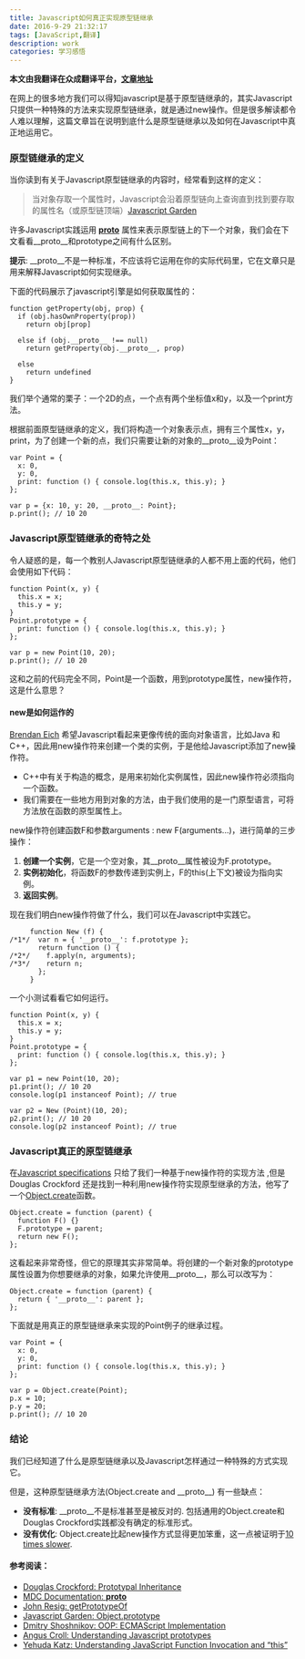 ```yaml
---
title: Javascript如何真正实现原型链继承
date: 2016-9-29 21:32:17
tags: [JavaScript,翻译]
description: work
categories: 学习感悟
---
```

**本文由我翻译在众成翻译平台，[文章地址](http://www.zcfy.cc/article/javascript-how-prototypal-inheritance-really-works-1337.html)**


在网上的很多地方我们可以得知javascript是基于原型链继承的，其实Javascript只提供一种特殊的方法来实现原型链继承，就是通过new操作。但是很多解读都令人难以理解，这篇文章旨在说明到底什么是原型链继承以及如何在Javascript中真正地运用它。
<!--more-->
### 原型链继承的定义
当你读到有关于Javascript原型链继承的内容时，经常看到这样的定义：
 
> 当对象存取一个属性时，Javascript会沿着原型链向上查询直到找到要存取的属性名（或原型链顶端）[Javascript Garden](http://bonsaiden.github.com/JavaScript-Garden/#object.prototype)

许多Javascript实践运用 [__proto__](https://developer.mozilla.org/en/JavaScript/Reference/Global_Objects/Object/proto) 属性来表示原型链上的下一个对象，我们会在下文看看\_\_proto__和prototype之间有什么区别。

**提示**: \_\_proto__不是一种标准，不应该将它运用在你的实际代码里，它在文章只是用来解释Javascript如何实现继承。

下面的代码展示了javascript引擎是如何获取属性的：

```
function getProperty(obj, prop) {
  if (obj.hasOwnProperty(prop))
    return obj[prop]

  else if (obj.__proto__ !== null)
    return getProperty(obj.__proto__, prop)

  else
    return undefined
}
```

我们举个通常的栗子：一个2D的点，一个点有两个坐标值x和y，以及一个print方法。

根据前面原型链继承的定义，我们将构造一个对象表示点，拥有三个属性x，y，print，为了创建一个新的点，我们只需要让新的对象的\_\_proto__设为Point：

```
var Point = {
  x: 0,
  y: 0,
  print: function () { console.log(this.x, this.y); }
};

var p = {x: 10, y: 20, __proto__: Point};
p.print(); // 10 20
```

### Javascript原型链继承的奇特之处

令人疑惑的是，每一个教别人Javascript原型链继承的人都不用上面的代码，他们会使用如下代码：

```
function Point(x, y) {
  this.x = x;
  this.y = y;
}
Point.prototype = {
  print: function () { console.log(this.x, this.y); }
};

var p = new Point(10, 20);
p.print(); // 10 20
```

这和之前的代码完全不同，Point是一个函数，用到prototype属性，new操作符，这是什么意思？

#### new是如何运作的
[Brendan Eich](http://brendaneich.com/) 希望Javascript看起来更像传统的面向对象语言，比如Java 和C++，因此用new操作符来创建一个类的实例，于是他给Javascript添加了new操作符。

*   C++中有关于构造的概念，是用来初始化实例属性，因此new操作符必须指向一个函数。
*   我们需要在一些地方用到对象的方法，由于我们使用的是一门原型语言，可将方法放在函数的原型属性上。

new操作符创建函数F和参数arguments : new F(arguments...)，进行简单的三步操作：

1.  **创建一个实例**，它是一个空对象，其\_\_proto\_\_属性被设为F.prototype。
2.  **实例初始化**，将函数F的参数传递到实例上，F的this(上下文)被设为指向实例。
3.  **返回实例**。

现在我们明白new操作符做了什么，我们可以在Javascript中实践它。

```
     function New (f) {
/*1*/  var n = { '__proto__': f.prototype };
       return function () {
/*2*/    f.apply(n, arguments);
/*3*/    return n;
       };
     }
```

一个小测试看看它如何运行。

```
function Point(x, y) {
  this.x = x;
  this.y = y;
}
Point.prototype = {
  print: function () { console.log(this.x, this.y); }
};

var p1 = new Point(10, 20);
p1.print(); // 10 20
console.log(p1 instanceof Point); // true

var p2 = New (Point)(10, 20);
p2.print(); // 10 20
console.log(p2 instanceof Point); // true
```

### Javascript真正的原型链继承

在[Javascript specifications](http://www.ecma-international.org/publications/files/ECMA-ST/ECMA-262.pdf) 只给了我们一种基于new操作符的实现方法 ,但是Douglas Crockford 还是找到一种利用new操作符实现原型继承的方法，他写了一个[Object.create](http://javascript.crockford.com/prototypal.html)函数。


```
Object.create = function (parent) {
  function F() {}
  F.prototype = parent;
  return new F();
};
```

这看起来非常奇怪，但它的原理其实非常简单。将创建的一个新对象的prototype属性设置为你想要继承的对象，如果允许使用\_\_proto\_\_，那么可以改写为：

```
Object.create = function (parent) {
  return { '__proto__': parent };
};
```

下面就是用真正的原型链继承来实现的Point例子的继承过程。
 
```
var Point = {
  x: 0,
  y: 0,
  print: function () { console.log(this.x, this.y); }
};

var p = Object.create(Point);
p.x = 10;
p.y = 20;
p.print(); // 10 20
```

### 结论

我们已经知道了什么是原型链继承以及Javascript怎样通过一种特殊的方式实现它。

但是，这种原型链继承方法(Object.create and \_\_proto\_\_) 有一些缺点：

*   **没有标准**: \_\_proto\_\_不是标准甚至是被反对的. 包括通用的Object.create和Douglas Crockford实践都没有确定的标准形式。
*   **没有优化**: Object.create比起new操作方式显得更加笨重，这一点被证明于[10 times slower](http://jsperf.com/object-create-vs-crockford-vs-jorge-vs-constructor/16).

#### 参考阅读：

*   [Douglas Crockford: Prototypal Inheritance](http://javascript.crockford.com/prototypal.html)
*   [MDC Documentation: __proto__](https://developer.mozilla.org/en/JavaScript/Reference/Global_Objects/Object/proto)
*   [John Resig: getPrototypeOf](http://ejohn.org/blog/objectgetprototypeof/)
*   [Javascript Garden: Object.prototype](http://bonsaiden.github.com/JavaScript-Garden/#object.prototype)
*   [Dmitry Shoshnikov: OOP: ECMAScript Implementation](http://dmitrysoshnikov.com/ecmascript/chapter-7-2-oop-ecmascript-implementation/)
*   [Angus Croll: Understanding Javascript prototypes](http://javascriptweblog.wordpress.com/2010/06/07/understanding-javascript-prototypes/)
*   [Yehuda Katz: Understanding JavaScript Function Invocation and “this”](http://yehudakatz.com/2011/08/11/understanding-javascript-function-invocation-and-this/)